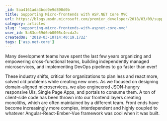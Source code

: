 ```yaml
---
_id: 5aa4161ada3bcd0e9d890d0b
title: Supporting Micro-frontends with ASP.NET Core MVC
url: https://blogs.msdn.microsoft.com/premier_developer/2018/03/09/supporting-micro-frontends-with-asp-net-core-mvc/
category: articles
slug: 'supporting-micro-frontends-with-aspnet-core-mvc'
user_id: 5a83ce59d6eb0005c4ecda2c
createdOn: '2018-03-10T14:40:19.172Z'
tags: ['asp.net-core']
---
```


Many development teams have spent the last few years organizing and empowering cross-functional teams, building independently managed microservices, and implementing DevOps pipelines to go faster than ever!

These industry shifts, critical for organizations to plan less and react more, solved old problems while creating new ones. As we focused on designing domain-aligned microservices, we also engineered JSON-hungry responsive UIs, Single Page Apps, and portals to consume them. A ton of client-side code has been thrown into our frontend layers creating monoliths, which are often maintained by a different team. Front ends have become increasingly more complex, interdependent and highly coupled to whatever Angular-React-Ember-Vue framework was cool when it was built.
